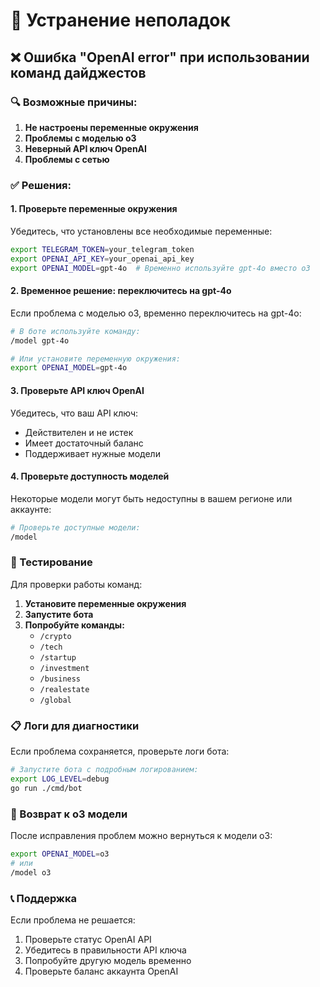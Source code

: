 # 🔧 Устранение неполадок

## ❌ Ошибка "OpenAI error" при использовании команд дайджестов

### 🔍 Возможные причины:

1. **Не настроены переменные окружения**
2. **Проблемы с моделью o3**
3. **Неверный API ключ OpenAI**
4. **Проблемы с сетью**

### ✅ Решения:

#### 1. Проверьте переменные окружения

Убедитесь, что установлены все необходимые переменные:

```bash
export TELEGRAM_TOKEN=your_telegram_token
export OPENAI_API_KEY=your_openai_api_key
export OPENAI_MODEL=gpt-4o  # Временно используйте gpt-4o вместо o3
```

#### 2. Временное решение: переключитесь на gpt-4o

Если проблема с моделью o3, временно переключитесь на gpt-4o:

```bash
# В боте используйте команду:
/model gpt-4o

# Или установите переменную окружения:
export OPENAI_MODEL=gpt-4o
```

#### 3. Проверьте API ключ OpenAI

Убедитесь, что ваш API ключ:
- Действителен и не истек
- Имеет достаточный баланс
- Поддерживает нужные модели

#### 4. Проверьте доступность моделей

Некоторые модели могут быть недоступны в вашем регионе или аккаунте:

```bash
# Проверьте доступные модели:
/model
```

### 🧪 Тестирование

Для проверки работы команд:

1. **Установите переменные окружения**
2. **Запустите бота**
3. **Попробуйте команды:**
   - `/crypto`
   - `/tech`
   - `/startup`
   - `/investment`
   - `/business`
   - `/realestate`
   - `/global`

### 📋 Логи для диагностики

Если проблема сохраняется, проверьте логи бота:

```bash
# Запустите бота с подробным логированием:
export LOG_LEVEL=debug
go run ./cmd/bot
```

### 🔄 Возврат к o3 модели

После исправления проблем можно вернуться к модели o3:

```bash
export OPENAI_MODEL=o3
# или
/model o3
```

### 📞 Поддержка

Если проблема не решается:
1. Проверьте статус OpenAI API
2. Убедитесь в правильности API ключа
3. Попробуйте другую модель временно
4. Проверьте баланс аккаунта OpenAI 